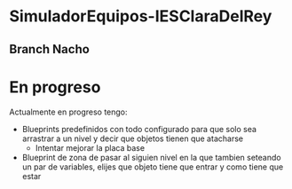 # SimuladorEquipos-IESClaraDelRey
## Branch Nacho

# En progreso
Actualmente en progreso tengo:
- Blueprints predefinidos con todo configurado para que solo sea arrastrar a un nivel y decir que objetos tienen que atacharse
  - Intentar mejorar la placa base
- Blueprint de zona de pasar al siguien nivel en la que tambien seteando un par de variables, elijes que objeto tiene que entrar y como tiene que estar
